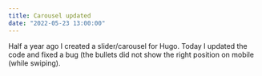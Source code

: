 ```yaml
---
title: Carousel updated
date: "2022-05-23 13:00:00"
---
```

Half a year ago I created a slider/carousel for Hugo. Today I updated the code and fixed a bug (the bullets did not show the right position on mobile (while swiping).
